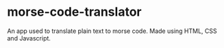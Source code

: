 # morse-code-translator

An app used to translate plain text to morse code. Made using HTML, CSS and Javascript.
